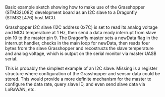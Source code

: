 Basic example sketch showing how to make use of the Grasshopper (STM32L082) development board as an I2C slave to a Dragonfly (STM32L476) host MCU.

Grasshopper I2C slave (I2C address 0x7C) is set to read its analog voltage and MCU temperature at 1 Hz, then send a data ready interrupt from slave pin 10 to the master pin 9. The Dragonfly master sets a newData flag in the interrupt handler, checks in the main loop for newData, then reads four bytes from the slave Grasshopper and recostructs the slave temperature and analog voltage, which is output on the serial monitor via master UASB serial.

This is probably the simplest example of an I2C slave. Missing is a register structure where configuration of the Grasshopper and sensor data could be stored. This would provide a more definite mechanism for the master to configure the data rate, query slave ID, and even send slave data via LoRaWAN, etc. 
